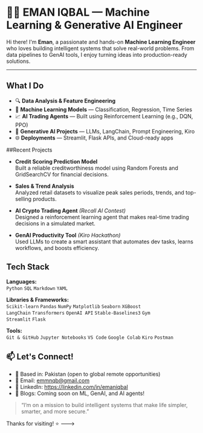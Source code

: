 # 👩‍💻 EMAN IQBAL — Machine Learning & Generative AI Engineer

Hi there! I'm **Eman**, a passionate and hands-on **Machine Learning Engineer** who loves building intelligent systems that solve real-world problems. From data pipelines to GenAI tools, I enjoy turning ideas into production-ready solutions.

---

## What I Do
- 🔍 **Data Analysis & Feature Engineering**
- 🤖 **Machine Learning Models** — Classification, Regression, Time Series
- 📈 **AI Trading Agents** — Built using Reinforcement Learning (e.g., DQN, PPO)
- 🎨 **Generative AI Projects** — LLMs, LangChain, Prompt Engineering, Kiro
- 🌐 **Deployments** — Streamlit, Flask APIs, and Cloud-ready apps

##Recent Projects
- **Credit Scoring Prediction Model**  
  Built a reliable creditworthiness model using Random Forests and GridSearchCV for financial decisions.

- **Sales & Trend Analysis**  
  Analyzed retail datasets to visualize peak sales periods, trends, and top-selling products.

- **AI Crypto Trading Agent** *(Recall AI Contest)*  
  Designed a reinforcement learning agent that makes real-time trading decisions in a simulated market.

- **GenAI Productivity Tool** *(Kiro Hackathon)*  
  Used LLMs to create a smart assistant that automates dev tasks, learns workflows, and boosts efficiency.

## Tech Stack

**Languages:**  
`Python` `SQL` `Markdown` `YAML`

**Libraries & Frameworks:**  
`Scikit-learn` `Pandas` `NumPy` `Matplotlib` `Seaborn` `XGBoost`  
`LangChain` `Transformers` `OpenAI API` `Stable-Baselines3` `Gym`  
`Streamlit` `Flask`

**Tools:**  
`Git & GitHub` `Jupyter Notebooks` `VS Code` `Google Colab` `Kiro` `Postman`

## 📫 Let's Connect!

- 📍 Based in: Pakistan (open to global remote opportunities)
- 💌 Email: emmnqb@gmail.com
- 💼 LinkedIn: https://linkedin.com/in/emaniqbal
- 🧠 Blogs: Coming soon on ML, GenAI, and AI agents!
  
> “I’m on a mission to build intelligent systems that make life simpler, smarter, and more secure.”

Thanks for visiting! ⭐️
--->
